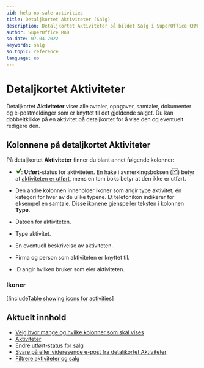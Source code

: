 ```yaml
---
uid: help-no-sale-activities
title: Detaljkortet Aktiviteter (Salg)
description: Detaljkortet Aktiviteter på bildet Salg i SuperOffice CRM.
author: SuperOffice RnD
so.date: 07.04.2022
keywords: salg
so.topic: reference
language: no
---
```


# Detaljkortet Aktiviteter

Detaljkortet **Aktiviteter** viser alle avtaler, oppgaver, samtaler, dokumenter og e-postmeldinger som er knyttet til det gjeldende salget. Du kan dobbeltklikke på en aktivitet på detaljkortet for å vise den og eventuelt redigere den.

## Kolonnene på detaljkortet Aktiviteter

På detaljkortet **Aktiviteter** finner du blant annet følgende kolonner:

* ![ikon][img2]: **Utført**-status for aktiviteten. En hake i avmerkingsboksen (![ikon][img1]) betyr at [aktiviteten er utført][1], mens en tom boks betyr at den ikke er utført.

* Den andre kolonnen inneholder ikoner som angir type aktivitet, én kategori for hver av de ulike typene. Et telefonikon indikerer for eksempel en samtale. Disse ikonene gjenspeiler teksten i kolonnen **Type**.

* Datoen for aktiviteten.
* Type aktivitet.
* En eventuell beskrivelse av aktiviteten.
* Firma og person som aktiviteten er knyttet til.
* ID angir hvilken bruker som eier aktiviteten.

### Ikoner

[!include[Table showing icons for activities](../../../learn/includes/table-activity-icons.md)]

## Aktuelt innhold

* [Velg hvor mange og hvilke kolonner som skal vises][2]
* [Aktiviteter][3]
* [Endre utført-status for salg][1]
* [Svare på eller videresende e-post fra detaljkortet Aktiviteter][5]
* [Filtrere aktiviteter og salg][7]

<!-- Referenced links -->
[1]: ../../../diary/learn/change-completed-status.md
[2]: ../../../learn/section-tabs/configure-columns.md
[7]: ../../../learn/section-tabs/filter.md
[3]: ../../../learn/basics/activity.md
[5]: ../../../learn/section-tabs/send-email.md

<!-- Referenced images -->
[img1]: ../../../../media/icons/check.png
[img2]: ../../../../media/icons/sale-sold-details.png
